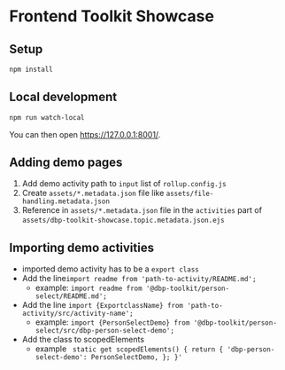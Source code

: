 # Frontend Toolkit Showcase

## Setup

```bash
npm install
```

## Local development

```bash
npm run watch-local
```

You can then open <https://127.0.0.1:8001/>.

## Adding demo pages

1. Add demo activity path to `input` list of `rollup.config.js`
2. Create `assets/*.metadata.json` file like `assets/file-handling.metadata.json`
3. Reference in `assets/*.metadata.json` file in the `activities` part of `assets/dbp-toolkit-showcase.topic.metadata.json.ejs`

## Importing demo activities

- imported demo activity has to be a `export class`
- Add the line`import readme from 'path-to-activity/README.md';`
    - example: `import readme from '@dbp-toolkit/person-select/README.md';`
- Add the line `import {ExportclassName} from 'path-to-activity/src/activity-name';`
    - example: `import {PersonSelectDemo} from '@dbp-toolkit/person-select/src/dbp-person-select-demo';`
- Add the class to scopedElements
    - example ` static get scopedElements() {
           return {
             'dbp-person-select-demo': PersonSelectDemo,
           };
       }'`

